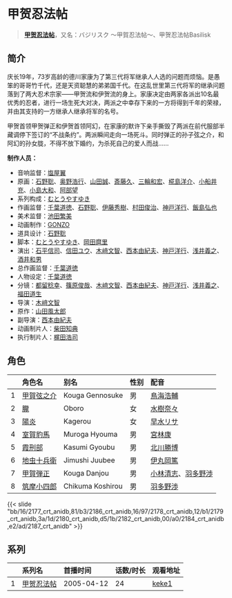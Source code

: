# 甲贺忍法帖


> <u>**[甲贺忍法帖](https://bgm.tv/subject/3916)**</u>，又名：バジリスク ～甲賀忍法帖～、甲贺忍法帖Basilisk

## 简介

庆长19年，73岁高龄的德川家康为了第三代将军继承人人选的问题而烦恼。是愚笨的哥哥竹千代，还是天资聪慧的弟弟国千代。在这乱世里第三代将军的继承问题落到了两大忍术宗家——甲贺流和伊贺流的身上。家康决定由两家各派出10名最优秀的忍者，进行一场生死大对决，两派之中幸存下来的一方将得到千年的荣禄，并由其支持的一方继承人继承将军的名号。 

甲贺首领甲贺弹正和伊贺首领阿幻，在家康的默许下亲手撕毁了两派在前代服部半藏调停下签订的“不战条约”。两派瞬间走向一场死斗。同时弹正的孙子弦之介，和阿幻的孙女胧，不得不放下婚约，为杀死自己的爱人而战……

**制作人员：**
- 音响监督：[塩屋翼](https://bgm.tv/person/1452)
- 原画：[石野聡](https://bgm.tv/person/114)、[奥野浩行](https://bgm.tv/person/11324)、[山田誠](https://bgm.tv/person/11291)、[斎藤久](https://bgm.tv/person/3486)、[三輪和宏](https://bgm.tv/person/11562)、[椛島洋介](https://bgm.tv/person/3665)、[小船井充](https://bgm.tv/person/3347)、[小島大和](https://bgm.tv/person/14525)、[阿部望](https://bgm.tv/person/11560)
- 系列构成：[むとうやすゆき](https://bgm.tv/person/414)
- 作画监督：[千葉道徳](https://bgm.tv/person/939)、[石野聡](https://bgm.tv/person/114)、[伊藤秀樹](https://bgm.tv/person/12238)、[村田俊治](https://bgm.tv/person/132)、[神戸洋行](https://bgm.tv/person/3678)、[飯島弘也](https://bgm.tv/person/828)
- 美术监督：[池田繁美](https://bgm.tv/person/11720)
- 动画制作：[GONZO](https://bgm.tv/person/541)
- 道具设计：[石野聡](https://bgm.tv/person/114)
- 脚本：[むとうやすゆき](https://bgm.tv/person/414)、[岡田麿里](https://bgm.tv/person/538)
- 演出：[石平信司](https://bgm.tv/person/2148)、[信田ユウ](https://bgm.tv/person/15835)、[木﨑文智](https://bgm.tv/person/869)、[西本由紀夫](https://bgm.tv/person/1447)、[神戸洋行](https://bgm.tv/person/3678)、[浅井義之](https://bgm.tv/person/12162)、[酒井和男](https://bgm.tv/person/11837)
- 总作画监督：[千葉道徳](https://bgm.tv/person/939)
- 人物设定：[千葉道徳](https://bgm.tv/person/939)
- 分镜：[都留稔幸](https://bgm.tv/person/1443)、[篠原俊哉](https://bgm.tv/person/2107)、[木﨑文智](https://bgm.tv/person/869)、[西本由紀夫](https://bgm.tv/person/1447)、[神戸洋行](https://bgm.tv/person/3678)、[浅井義之](https://bgm.tv/person/12162)、[福田道生](https://bgm.tv/person/2610)
- 导演：[木﨑文智](https://bgm.tv/person/869)
- 原作：[山田風太郎](https://bgm.tv/person/844)
- 副导演：[西本由紀夫](https://bgm.tv/person/1447)
- 动画制片人：[柴田知典](https://bgm.tv/person/42042)
- 执行制片人：[梶田浩司](https://bgm.tv/person/57045)

## 角色

|     |   角色名   |   别名  | 性别 |  配音  |
|:--- |:------  |:----      |:---  |:--   |
| 1 | [甲賀弦之介](https://bgm.tv/character/2177) | Kouga Gennosuke | 男 | [鳥海浩輔](https://bgm.tv/person/4147) |
| 2 | [朧](https://bgm.tv/character/2186) | Oboro | 女 | [水樹奈々](https://bgm.tv/person/1) |
| 3 | [陽炎](https://bgm.tv/character/2178) | Kagerou | 女 | [早水リサ](https://bgm.tv/person/4623) |
| 4 | [室賀豹馬](https://bgm.tv/character/2179) | Muroga Hyouma | 男 | [宮林康](https://bgm.tv/person/4624) |
| 5 | [霞刑部](https://bgm.tv/character/2180) | Kasumi Gyoubu | 男 | [北川勝博](https://bgm.tv/person/4622) |
| 6 | [地虫十兵衛](https://bgm.tv/character/2182) | Jimushi Juubee | 男 | [伊丸岡篤](https://bgm.tv/person/4621) |
| 7 | [甲賀弾正](https://bgm.tv/character/2184) | Kouga Danjou | 男 | [小林清志](https://bgm.tv/person/4219)、[羽多野渉](https://bgm.tv/person/4620) |
| 8 | [筑摩小四郎](https://bgm.tv/character/2187) | Chikuma Koshirou | 男 | [羽多野渉](https://bgm.tv/person/4620) |

{{< slide "bb/16/2177_crt_anidb,81/b3/2186_crt_anidb,16/97/2178_crt_anidb,12/b1/2179_crt_anidb,3a/1d/2180_crt_anidb,d5/1b/2182_crt_anidb,00/a0/2184_crt_anidb,e2/ad/2187_crt_anidb" >}}

## 系列

|     | 系列名   | 首播时间       | 话数/时长 | 观看地址                                                    |
| :-- | :---- | :--------- | :---- | :------------------------------------------------------ |
| 1   |[甲贺忍法帖](https://bgm.tv/subject/3916)| 2005-04-12 | 24    | [keke1](https://www.keke1.app/play/26869-4-228207.html) |



